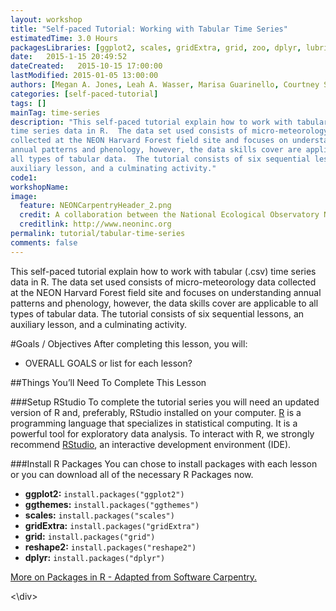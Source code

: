 ```yaml
---
layout: workshop
title: "Self-paced Tutorial: Working with Tabular Time Series"
estimatedTime: 3.0 Hours
packagesLibraries: [ggplot2, scales, gridExtra, grid, zoo, dplyr, lubridate, ggthemes, reshape2]
date:   2015-1-15 20:49:52
dateCreated:   2015-10-15 17:00:00
lastModified: 2015-01-05 13:00:00
authors: [Megan A. Jones, Leah A. Wasser, Marisa Guarinello, Courtney Soderberg]
categories: [self-paced-tutorial]
tags: []
mainTag: time-series
description: "This self-paced tutorial explain how to work with tabular (.csv) 
time series data in R.  The data set used consists of micro-meteorology data 
collected at the NEON Harvard Forest field site and focuses on understanding 
annual patterns and phenology, however, the data skills cover are applicable to
all types of tabular data.  The tutorial consists of six sequential lessons, an
auxiliary lesson, and a culminating activity." 
code1: 
workshopName: 
image:
  feature: NEONCarpentryHeader_2.png
  credit: A collaboration between the National Ecological Observatory Network (NEON) and Data Carpentry
  creditlink: http://www.neoninc.org
permalink: tutorial/tabular-time-series
comments: false
---
```


This self-paced tutorial explain how to work with tabular (.csv) 
time series data in R.  The data set used consists of micro-meteorology data 
collected at the NEON Harvard Forest field site and focuses on understanding 
annual patterns and phenology, however, the data skills cover are applicable to
all types of tabular data.  The tutorial consists of six sequential lessons, an
auxiliary lesson, and a culminating activity. 


<div id="objectives" markdown="1">

#Goals / Objectives
After completing this lesson, you will:

 * OVERALL GOALS or list for each lesson? 


##Things You’ll Need To Complete This Lesson

###Setup RStudio
To complete the tutorial series you will need an updated version of R and,
 preferably, RStudio installed on your computer.
 <a href = "http://cran.r-project.org/">R</a> is a programming language
 that specializes in statistical computing. It is a powerful tool for
 exploratory data analysis. To interact with R, we strongly recommend 
<a href="http://www.rstudio.com/">RStudio</a>, an interactive development 
environment (IDE). 


###Install R Packages
You can chose to install packages with each lesson or you can download all 
of the necessary R Packages now. 

* **ggplot2:** `install.packages("ggplot2")`
* **ggthemes:** `install.packages("ggthemes")`
* **scales:** `install.packages("scales")`
* **gridExtra:** `install.packages("gridExtra")`
* **grid:** `install.packages("grid")`
* **reshape2:** `install.packages("reshape2")`
* **dplyr:** `install.packages("dplyr")`

[More on Packages in R - Adapted from Software Carpentry.]({{site.baseurl}}R/Packages-In-R/)

<\div>


